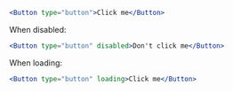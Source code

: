 ```jsx
<Button type="button">Click me</Button>
```

When disabled:

```jsx
<Button type="button" disabled>Don't click me</Button>
```

When loading:

```jsx
<Button type="button" loading>Click me</Button>
```
